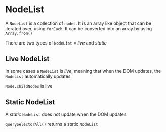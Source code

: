 # NodeList

A `NodeList` is a collection of `nodes`. It is an array like object that can be iterated over, using `forEach`. It can be converted into an array by using `Array.from()`

There are two types of `NodeList` = _live_ and _static_

## Live NodeList

In some cases a `NodeList` is _live_, meaning that when the DOM updates, the `NodeList` automatically updates

<!-- TODO add backlink -->

`Node.childNodes` is live

## Static NodeList

A _static_ `NodeList` does not update when the DOM updates

`querySelectorAll()` returns a static `NodeList`
